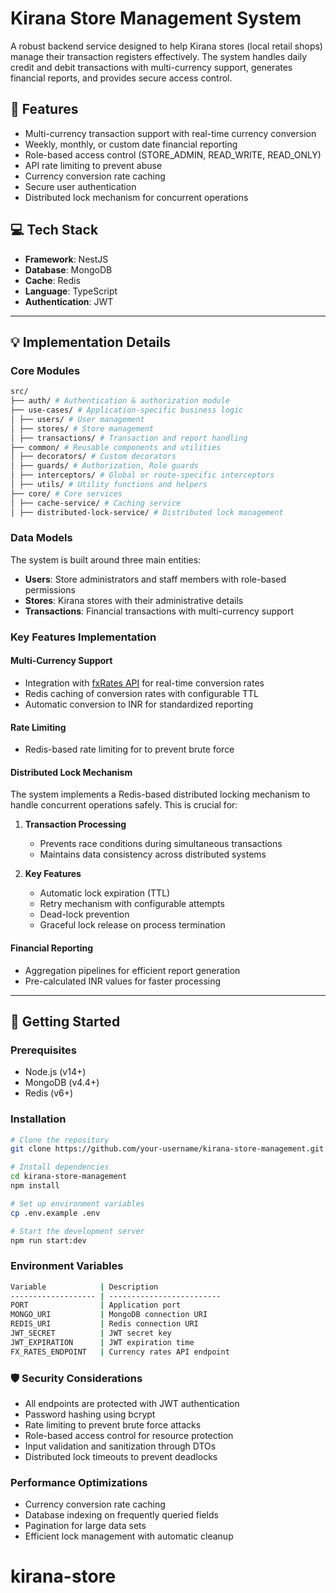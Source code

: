 # Kirana Store Management System

A robust backend service designed to help Kirana stores (local retail shops) manage their transaction registers effectively. The system handles daily credit and debit transactions with multi-currency support, generates financial reports, and provides secure access control.

## 🚀 Features

- Multi-currency transaction support with real-time currency conversion
- Weekly, monthly, or custom date financial reporting
- Role-based access control (STORE_ADMIN, READ_WRITE, READ_ONLY)
- API rate limiting to prevent abuse
- Currency conversion rate caching
- Secure user authentication
- Distributed lock mechanism for concurrent operations

## 💻 Tech Stack

- **Framework**: NestJS
- **Database**: MongoDB
- **Cache**: Redis
- **Language**: TypeScript
- **Authentication**: JWT

---

## 💡 Implementation Details

### Core Modules

```bash
src/
├── auth/ # Authentication & authorization module
├── use-cases/ # Application-specific business logic
│ ├── users/ # User management
│ ├── stores/ # Store management
│ ├── transactions/ # Transaction and report handling
├── common/ # Reusable components and utilities
│ ├── decorators/ # Custom decorators
│ ├── guards/ # Authorization, Role guards
│ ├── interceptors/ # Global or route-specific interceptors
│ ├── utils/ # Utility functions and helpers
├── core/ # Core services
│ ├── cache-service/ # Caching service
│ ├── distributed-lock-service/ # Distributed lock management
```

### Data Models

The system is built around three main entities:

- **Users**: Store administrators and staff members with role-based permissions
- **Stores**: Kirana stores with their administrative details
- **Transactions**: Financial transactions with multi-currency support

### Key Features Implementation

#### Multi-Currency Support

- Integration with [fxRates API](https://api.fxratesapi.com/latest) for real-time conversion rates
- Redis caching of conversion rates with configurable TTL
- Automatic conversion to INR for standardized reporting

#### Rate Limiting

- Redis-based rate limiting for to prevent brute force

#### Distributed Lock Mechanism

The system implements a Redis-based distributed locking mechanism to handle concurrent operations safely. This is crucial for:

1. **Transaction Processing**

   - Prevents race conditions during simultaneous transactions
   - Maintains data consistency across distributed systems

2. **Key Features**
   - Automatic lock expiration (TTL)
   - Retry mechanism with configurable attempts
   - Dead-lock prevention
   - Graceful lock release on process termination

#### Financial Reporting

- Aggregation pipelines for efficient report generation
- Pre-calculated INR values for faster processing

---

## 🚀 Getting Started

### Prerequisites

- Node.js (v14+)
- MongoDB (v4.4+)
- Redis (v6+)

### Installation

```bash
# Clone the repository
git clone https://github.com/your-username/kirana-store-management.git

# Install dependencies
cd kirana-store-management
npm install

# Set up environment variables
cp .env.example .env

# Start the development server
npm run start:dev
```

### Environment Variables

```bash
Variable            | Description
------------------- | -------------------------
PORT                | Application port
MONGO_URI           | MongoDB connection URI
REDIS_URI           | Redis connection URI
JWT_SECRET          | JWT secret key
JWT_EXPIRATION      | JWT expiration time
FX_RATES_ENDPOINT   | Currency rates API endpoint
```

### 🛡️ Security Considerations

- All endpoints are protected with JWT authentication
- Password hashing using bcrypt
- Rate limiting to prevent brute force attacks
- Role-based access control for resource protection
- Input validation and sanitization through DTOs
- Distributed lock timeouts to prevent deadlocks

### Performance Optimizations

- Currency conversion rate caching
- Database indexing on frequently queried fields
- Pagination for large data sets
- Efficient lock management with automatic cleanup
# kirana-store
